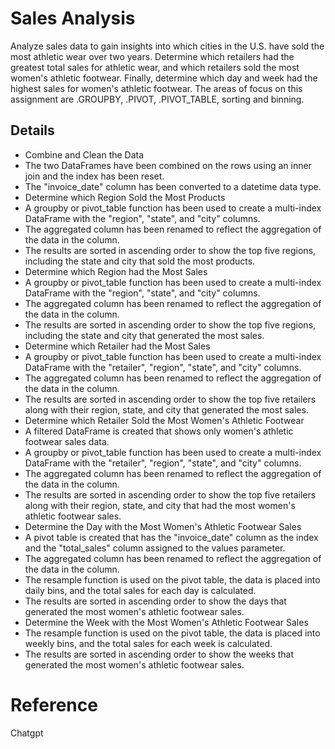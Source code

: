 # Sales Analysis

Analyze sales data to gain insights into which cities in the U.S. have sold the most athletic wear over two years. Determine which retailers had the greatest total sales for athletic wear, and which retailers sold the most women's athletic footwear. Finally, determine which day and week had the highest sales for women's athletic footwear.
The areas of focus on this assignment are .GROUPBY, .PIVOT, .PIVOT_TABLE, sorting and binning.

## Details

* Combine and Clean the Data 
* The two DataFrames have been combined on the rows using an inner join and the index has been reset.
* The "invoice_date" column has been converted to a datetime data type. 
* Determine which Region Sold the Most Products  
* A groupby or pivot_table function has been used to create a multi-index DataFrame with the "region", "state", and "city" columns. 
* The aggregated column has been renamed to reflect the aggregation of the data in the column. 
* The results are sorted in ascending order to show the top five regions, including the state and city that sold the most products. 
* Determine which Region had the Most Sales 
* A groupby or pivot_table function has been used to create a multi-index DataFrame with the "region", "state", and "city" columns. 
* The aggregated column has been renamed to reflect the aggregation of the data in the column.
* The results are sorted in ascending order to show the top five regions, including the state and city that generated the most sales.
* Determine which Retailer had the Most Sales  
* A groupby or pivot_table function has been used to create a multi-index DataFrame with the "retailer", "region", "state", and "city" columns. 
* The aggregated column has been renamed to reflect the aggregation of the data in the column. 
* The results are sorted in ascending order to show the top five retailers along with their region, state, and city that generated the most sales.
* Determine which Retailer Sold the Most Women's Athletic Footwear  
* A filtered DataFrame is created that shows only women's athletic footwear sales data. 
* A groupby or pivot_table function has been used to create a multi-index DataFrame with the "retailer", "region", "state", and "city" columns. 
* The aggregated column has been renamed to reflect the aggregation of the data in the column.
* The results are sorted in ascending order to show the top five retailers along with their region, state, and city that had the most women's athletic footwear sales.
* Determine the Day with the Most Women's Athletic Footwear Sales  
* A pivot table is created that has the "invoice_date" column as the index and the "total_sales" column assigned to the values parameter. 
* The aggregated column has been renamed to reflect the aggregation of the data in the column.
* The resample function is used on the pivot table, the data is placed into daily bins, and the total sales for each day is calculated. 
* The results are sorted in ascending order to show the days that generated the most women's athletic footwear sales. 
* Determine the Week with the Most Women's Athletic Footwear Sales  
* The resample function is used on the pivot table, the data is placed into weekly bins, and the total sales for each week is calculated.
* The results are sorted in ascending order to show the weeks that generated the most women's athletic footwear sales.


# Reference
Chatgpt 
